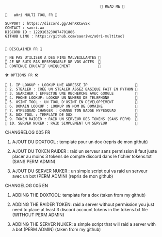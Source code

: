                                                 📖 READ ME 📖

    🪪   a0ri MULTI TOOL FR 🪪

    SUPPORT : https://discord.gg/JehXKCwvSx
    CONTACT : saori.wx
    DISCORD ID : 1229163230874701886
    GITHUB LINK : https://github.com/saoriwx/a0ri-multitool
    

    📌 DISCLAIMER FR 📌

    📍 NE PAS UTILISER A DES FINS MALVEILLANTES 📍
    📍 JE NE SUIS PAS RESPONSABLE DE VOS ACTES  📍
    📍 CONTENUE EDUCATIF UNIQUEMENT             📍

    🛠️ OPTIONS FR 🛠️

    🫧 1. IP LOOKUP : LOOKUP UNE ADRESSE IP                      🫧
    🫧 2. STEALER : CRÉE UN STEALER ASSEZ BASIQUE FAIT EN PYTHON 🫧
    🫧 3. SEARCHER : EFFECTUE UNE RECHERCHE AVEC GOOGLE          🫧
    🫧 4. PHONE LOOKUP: LOOKUP UN NUMERO DE TELEPHONE            🫧
    🫧 5. OSINT TOOL : UN TOOL D'OSINT EN DEVELOPPEMENT          🫧
    🫧 6. DOMAIN LOOKUP : LOOKUP UN NOM DE DOMAINE               🫧
    🫧 7. HYPESQUAD CHANGER : CHANGE TON BADGE HYPESQUAD         🫧
    🫧 8. DOX TOOL : TEMPLATE DE DOX                             🫧
    🫧 9. TOKEN RAIDER : RAID UN SERVEUR DES TOKENS (SANS PERM)  🫧
    🫧 10. SERVER NUKER : RAID SIMPLEMENT UN SERVEUR             🫧

CHANGRELOG 005 FR

1. AJOUT DU DOXTOOL : template pour un dox (repris de mon github)

2. AJOUT DU TOKEN RAIDER : raid un serveur sans permission il faut juste placer au moins 3 tokens de compte discord dans le fichier tokens.txt (SANS PERM ADMIN)

3. AJOUT DU SERVER NUKER : un simple script qui va raid un serveur avec un bot (PERM ADMIN) (repris de mon github)


CHANGELOG 005 EN 

1. ADDING THE DOXTOOL: template for a dox (taken from my github)

2. ADDING THE RAIDER TOKEN: raid a server without permission you just need to place at least 3 discord account tokens in the tokens.txt file (WITHOUT PERM ADMIN)

3. ADDING THE SERVER NUKER: a simple script that will raid a server with a bot (PERM ADMIN) (taken from my github)
